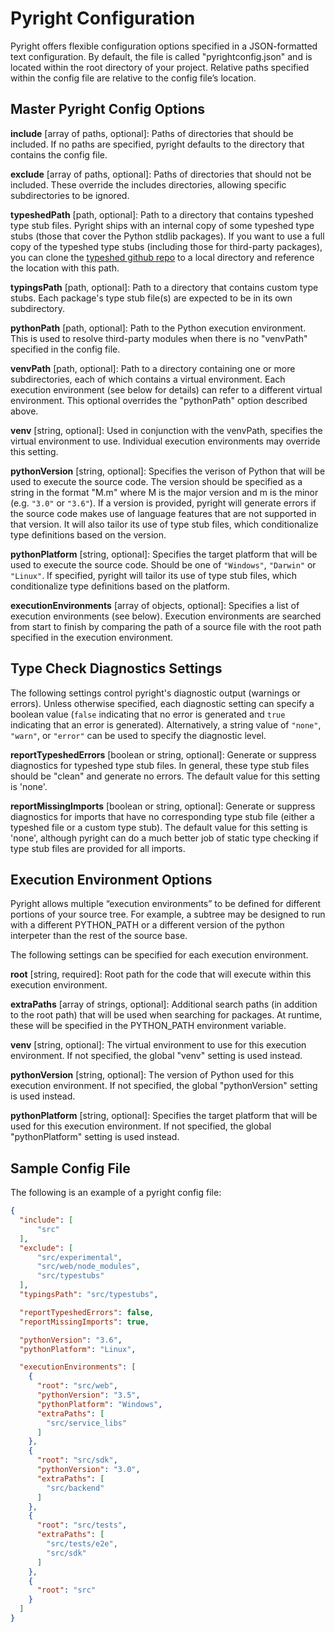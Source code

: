 # Pyright Configuration

Pyright offers flexible configuration options specified in a JSON-formatted text configuration. By default, the file is called "pyrightconfig.json" and is located within the root directory of your project. Relative paths specified within the config file are relative to the config file’s location.

## Master Pyright Config Options

**include** [array of paths, optional]: Paths of directories that should be included. If no paths are specified, pyright defaults to the directory that contains the config file.

**exclude** [array of paths, optional]: Paths of directories that should not be included. These override the includes directories, allowing specific subdirectories to be ignored.

**typeshedPath** [path, optional]: Path to a directory that contains typeshed type stub files. Pyright ships with an internal copy of some typeshed type stubs (those that cover the Python stdlib packages). If you want to use a full copy of the typeshed type stubs (including those for third-party packages), you can clone the [typeshed github repo](https://github.com/python/typeshed) to a local directory and reference the location with this path.

**typingsPath** [path, optional]: Path to a directory that contains custom type stubs. Each package's type stub file(s) are expected to be in its own subdirectory.

**pythonPath** [path, optional]: Path to the Python execution environment. This is used to resolve third-party modules when there is no "venvPath" specified in the config file.

**venvPath** [path, optional]: Path to a directory containing one or more subdirectories, each of which contains a virtual environment. Each execution environment (see below for details) can refer to a different virtual environment. This optional overrides the "pythonPath" option described above.

**venv** [string, optional]: Used in conjunction with the venvPath, specifies the virtual environment to use. Individual execution environments may override this setting.

**pythonVersion** [string, optional]: Specifies the verison of Python that will be used to execute the source code. The version should be specified as a string in the format "M.m" where M is the major version and m is the minor (e.g. ```"3.0"``` or ```"3.6"```). If a version is provided, pyright will generate errors if the source code makes use of language features that are not supported in that version. It will also tailor its use of type stub files, which conditionalize type definitions based on the version.

**pythonPlatform** [string, optional]: Specifies the target platform that will be used to execute the source code. Should be one of ```"Windows"```, ```"Darwin"``` or ```"Linux"```. If specified, pyright will tailor its use of type stub files, which conditionalize type definitions based on the platform.

**executionEnvironments** [array of objects, optional]: Specifies a list of execution environments (see below). Execution environments are searched from start to finish by comparing the path of a source file with the root path specified in the execution environment.


## Type Check Diagnostics Settings
The following settings control pyright's diagnostic output (warnings or errors). Unless otherwise specified, each diagnostic setting can specify a boolean value (```false``` indicating that no error is generated and ```true``` indicating that an error is generated). Alternatively, a string value of ```"none"```, ```"warn"```, or ```"error"``` can be used to specify the diagnostic level.

**reportTypeshedErrors** [boolean or string, optional]: Generate or suppress diagnostics for typeshed type stub files. In general, these type stub files should be "clean" and generate no errors. The default value for this setting is 'none'.

**reportMissingImports** [boolean or string, optional]: Generate or suppress diagnostics for imports that have no corresponding type stub file (either a typeshed file or a custom type stub). The default value for this setting is 'none', although pyright can do a much better job of static type checking if type stub files are provided for all imports.


## Execution Environment Options
Pyright allows multiple “execution environments” to be defined for different portions of your source tree. For example, a subtree may be designed to run with a different PYTHON_PATH or a different version of the python interpeter than the rest of the source base.

The following settings can be specified for each execution environment.

**root** [string, required]: Root path for the code that will execute within this execution environment.

**extraPaths** [array of strings, optional]: Additional search paths (in addition to the root path) that will be used when searching for packages. At runtime, these will be specified in the PYTHON_PATH environment variable.

**venv** [string, optional]: The virtual environment to use for this execution environment. If not specified, the global "venv" setting is used instead.

**pythonVersion** [string, optional]: The version of Python used for this execution environment. If not specified, the global "pythonVersion" setting is used instead.

**pythonPlatform** [string, optional]: Specifies the target platform that will be used for this execution environment. If not specified, the global "pythonPlatform" setting is used instead.


## Sample Config File
The following is an example of a pyright config file:
```json
{
  "include": [
      "src"
  ],
  "exclude": [
      "src/experimental",
      "src/web/node_modules",
      "src/typestubs"
  ],
  "typingsPath": "src/typestubs",

  "reportTypeshedErrors": false,
  "reportMissingImports": true,

  "pythonVersion": "3.6",
  "pythonPlatform": "Linux",

  "executionEnvironments": [
    {
      "root": "src/web",
      "pythonVersion": "3.5",
      "pythonPlatform": "Windows",
      "extraPaths": [
        "src/service_libs"
      ]
    },
    {
      "root": "src/sdk",
      "pythonVersion": "3.0",
      "extraPaths": [
        "src/backend"
      ]
    },
    {
      "root": "src/tests",
      "extraPaths": [
        "src/tests/e2e",
        "src/sdk"
      ]
    },
    {
      "root": "src"
    }
  ]
}
```
